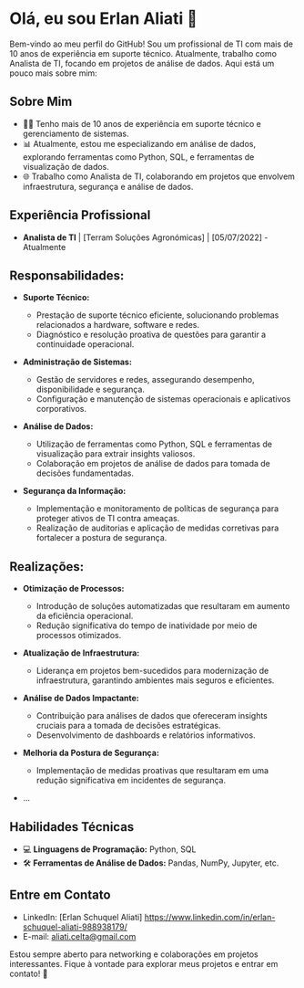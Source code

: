 # Olá, eu sou Erlan Aliati 👋

Bem-vindo ao meu perfil do GitHub! Sou um profissional de TI com mais de 10 anos de experiência em suporte técnico. Atualmente, trabalho como Analista de TI, focando em projetos de análise de dados. Aqui está um pouco mais sobre mim:

## Sobre Mim

- 👨‍💻 Tenho mais de 10 anos de experiência em suporte técnico e gerenciamento de sistemas.
- 📊 Atualmente, estou me especializando em análise de dados, explorando ferramentas como Python, SQL, e ferramentas de visualização de dados.
- 🌐 Trabalho como Analista de TI, colaborando em projetos que envolvem infraestrutura, segurança e análise de dados.

## Experiência Profissional

- **Analista de TI** | [Terram Soluções Agronómicas] | [05/07/2022] - Atualmente
 ## Responsabilidades:

- **Suporte Técnico:**
  - Prestação de suporte técnico eficiente, solucionando problemas relacionados a hardware, software e redes.
  - Diagnóstico e resolução proativa de questões para garantir a continuidade operacional.

- **Administração de Sistemas:**
  - Gestão de servidores e redes, assegurando desempenho, disponibilidade e segurança.
  - Configuração e manutenção de sistemas operacionais e aplicativos corporativos.

- **Análise de Dados:**
  - Utilização de ferramentas como Python, SQL e ferramentas de visualização para extrair insights valiosos.
  - Colaboração em projetos de análise de dados para tomada de decisões fundamentadas.

- **Segurança da Informação:**
  - Implementação e monitoramento de políticas de segurança para proteger ativos de TI contra ameaças.
  - Realização de auditorias e aplicação de medidas corretivas para fortalecer a postura de segurança.

## Realizações:

- **Otimização de Processos:**
  - Introdução de soluções automatizadas que resultaram em aumento da eficiência operacional.
  - Redução significativa do tempo de inatividade por meio de processos otimizados.

- **Atualização de Infraestrutura:**
  - Liderança em projetos bem-sucedidos para modernização de infraestrutura, garantindo ambientes mais seguros e eficientes.

- **Análise de Dados Impactante:**
  - Contribuição para análises de dados que ofereceram insights cruciais para a tomada de decisões estratégicas.
  - Desenvolvimento de dashboards e relatórios informativos.

- **Melhoria da Postura de Segurança:**
  - Implementação de medidas proativas que resultaram em uma redução significativa em incidentes de segurança.
- ...

## Habilidades Técnicas

- 💻 **Linguagens de Programação:** Python, SQL
- 🛠️ **Ferramentas de Análise de Dados:** Pandas, NumPy, Jupyter, etc.


## Entre em Contato

- LinkedIn: [Erlan Schuquel Aliati] https://www.linkedin.com/in/erlan-schuquel-aliati-988938179/
- E-mail: aliati.celta@gmail.com

Estou sempre aberto para networking e colaborações em projetos interessantes. Fique à vontade para explorar meus projetos e entrar em contato! 🚀
